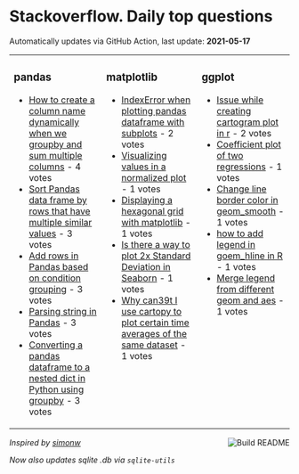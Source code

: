 # Stackoverflow. Daily top questions 

Automatically updates via GitHub Action, last update: **<!-- date starts -->2021-05-17<!-- date ends -->**


<table><tr><td valign="top" width="33%">

### pandas
<!-- pandas starts -->
* [How to create a column name dynamically when we groupby and sum multiple columns](https://stackoverflow.com/questions/67574792/how-to-create-a-column-name-dynamically-when-we-groupby-and-sum-multiple-column) - 4 votes
* [Sort Pandas data frame by rows that have multiple similar values](https://stackoverflow.com/questions/67563916/sort-pandas-data-frame-by-rows-that-have-multiple-similar-values) - 3 votes
* [Add rows in Pandas based on condition grouping](https://stackoverflow.com/questions/67576842/add-rows-in-pandas-based-on-condition-grouping) - 3 votes
* [Parsing string in Pandas](https://stackoverflow.com/questions/67564696/parsing-string-in-pandas) - 3 votes
* [Converting a pandas dataframe to a nested dict in Python using groupby](https://stackoverflow.com/questions/67572720/converting-a-pandas-dataframe-to-a-nested-dict-in-python-using-groupby) - 3 votes
<!-- pandas ends -->
</td><td valign="top" width="34%">


### matplotlib
<!-- matplotlib starts -->
* [IndexError when plotting pandas dataframe with subplots](https://stackoverflow.com/questions/67563612/indexerror-when-plotting-pandas-dataframe-with-subplots) - 2 votes
* [Visualizing values in a normalized plot](https://stackoverflow.com/questions/67573950/visualizing-values-in-a-normalized-plot) - 1 votes
* [Displaying a hexagonal grid with matplotlib](https://stackoverflow.com/questions/67563362/displaying-a-hexagonal-grid-with-matplotlib) - 1 votes
* [Is there a way to plot 2x Standard Deviation in Seaborn](https://stackoverflow.com/questions/67576146/is-there-a-way-to-plot-2x-standard-deviation-in-seaborn) - 1 votes
* [Why can39t I use cartopy to plot certain time averages of the same dataset](https://stackoverflow.com/questions/67575329/why-cant-i-use-cartopy-to-plot-certain-time-averages-of-the-same-dataset) - 1 votes
<!-- matplotlib ends -->
</td><td valign="top" width="34%">


### ggplot
<!-- ggplot2 starts -->
* [Issue while creating cartogram plot in r](https://stackoverflow.com/questions/67570783/issue-while-creating-cartogram-plot-in-r) - 2 votes
* [Coefficient plot of two regressions](https://stackoverflow.com/questions/67572631/coefficient-plot-of-two-regressions) - 1 votes
* [Change line border color in geom_smooth](https://stackoverflow.com/questions/67569889/change-line-border-color-in-geom-smooth) - 1 votes
* [how to add legend in goem_hline in R](https://stackoverflow.com/questions/67574736/how-to-add-legend-in-goem-hline-in-r) - 1 votes
* [Merge legend from different geom and aes](https://stackoverflow.com/questions/67570919/merge-legend-from-different-geom-and-aes) - 1 votes
<!-- ggplot2 ends -->
</td></tr></table>

<a href="https://github.com/hp0404/hp0404/actions"><img src="https://github.com/hp0404/hp0404/workflows/Build%20README/badge.svg" align="right" alt="Build README"></a> <p>*Inspired by  [simonw](https://github.com/simonw/simonw)*</p> <p> *Now also updates sqlite .db via `sqlite-utils`* </p>
